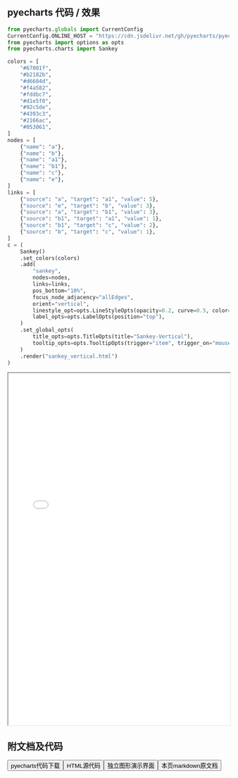 
## pyecharts 代码 / 效果

```python
from pyecharts.globals import CurrentConfig
CurrentConfig.ONLINE_HOST = "https://cdn.jsdelivr.net/gh/pyecharts/pyecharts-assets@latest/assets/"
from pyecharts import options as opts
from pyecharts.charts import Sankey

colors = [
    "#67001f",
    "#b2182b",
    "#d6604d",
    "#f4a582",
    "#fddbc7",
    "#d1e5f0",
    "#92c5de",
    "#4393c3",
    "#2166ac",
    "#053061",
]
nodes = [
    {"name": "a"},
    {"name": "b"},
    {"name": "a1"},
    {"name": "b1"},
    {"name": "c"},
    {"name": "e"},
]
links = [
    {"source": "a", "target": "a1", "value": 5},
    {"source": "e", "target": "b", "value": 3},
    {"source": "a", "target": "b1", "value": 3},
    {"source": "b1", "target": "a1", "value": 1},
    {"source": "b1", "target": "c", "value": 2},
    {"source": "b", "target": "c", "value": 1},
]
c = (
    Sankey()
    .set_colors(colors)
    .add(
        "sankey",
        nodes=nodes,
        links=links,
        pos_bottom="10%",
        focus_node_adjacency="allEdges",
        orient="vertical",
        linestyle_opt=opts.LineStyleOpts(opacity=0.2, curve=0.5, color="source"),
        label_opts=opts.LabelOpts(position="top"),
    )
    .set_global_opts(
        title_opts=opts.TitleOpts(title="Sankey-Vertical"),
        tooltip_opts=opts.TooltipOpts(trigger="item", trigger_on="mousemove"),
    )
    .render("sankey_vertical.html")
)

```

<iframe width="100%" height="800px" src="/pyecharts/Sankey/sankey_vertical.html"></iframe>

## 附文档及代码

<a href="https://cdn.jsdelivr.net/gh/wfy-belief/python/docs/pyecharts/Sankey/sankey_vertical.py"><button class="mybutton">pyecharts代码下载</button></a><a href="https://cdn.jsdelivr.net/gh/wfy-belief/python/docs/pyecharts/Sankey/sankey_vertical.html"><button class="mybutton">HTML源代码</button></a><a href="https://python.wfyblog.cn/pyecharts/Sankey/sankey_vertical.html"><button class="mybutton">独立图形演示界面</button></a><a href="https://cdn.jsdelivr.net/gh/wfy-belief/python/docs/pyecharts/Sankey/sankey_vertical.md"><button class="mybutton">本页markdown原文档</button></a>